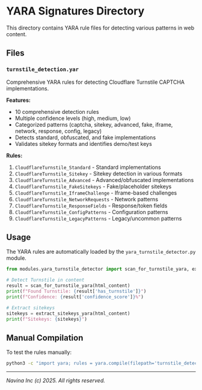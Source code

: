 # YARA Signatures Directory

This directory contains YARA rule files for detecting various patterns in web content.

## Files

### `turnstile_detection.yar`
Comprehensive YARA rules for detecting Cloudflare Turnstile CAPTCHA implementations.

**Features:**
- 10 comprehensive detection rules
- Multiple confidence levels (high, medium, low)
- Categorized patterns (captcha, sitekey, advanced, fake, iframe, network, response, config, legacy)
- Detects standard, obfuscated, and fake implementations
- Validates sitekey formats and identifies demo/test keys

**Rules:**
1. `CloudflareTurnstile_Standard` - Standard implementations
2. `CloudflareTurnstile_Sitekey` - Sitekey detection in various formats
3. `CloudflareTurnstile_Advanced` - Advanced/obfuscated implementations
4. `CloudflareTurnstile_FakeSitekeys` - Fake/placeholder sitekeys
5. `CloudflareTurnstile_IframeChallenge` - Iframe-based challenges
6. `CloudflareTurnstile_NetworkRequests` - Network patterns
7. `CloudflareTurnstile_ResponseFields` - Response/token fields
8. `CloudflareTurnstile_ConfigPatterns` - Configuration patterns
9. `CloudflareTurnstile_LegacyPatterns` - Legacy/uncommon patterns

## Usage

The YARA rules are automatically loaded by the `yara_turnstile_detector.py` module.

```python
from modules.yara_turnstile_detector import scan_for_turnstile_yara, extract_sitekeys_yara

# Detect Turnstile in content
result = scan_for_turnstile_yara(html_content)
print(f"Found Turnstile: {result['has_turnstile']}")
print(f"Confidence: {result['confidence_score']}%")

# Extract sitekeys
sitekeys = extract_sitekeys_yara(html_content)
print(f"Sitekeys: {sitekeys}")
```

## Manual Compilation

To test the rules manually:

```bash
python3 -c "import yara; rules = yara.compile(filepath='turnstile_detection.yar'); print('Rules compiled successfully')"
```

---
*Navina Inc (c) 2025. All rights reserved.*